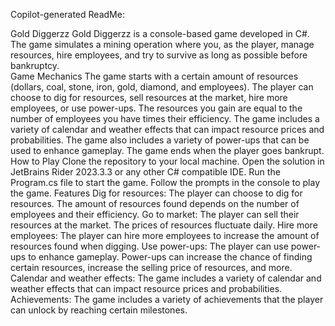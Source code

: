 Copilot-generated ReadMe:

Gold Diggerzz
Gold Diggerzz is a console-based game developed in C#. The game simulates a mining operation where you, as the player, manage resources, hire employees, and try to survive as long as possible before bankruptcy.  
Game Mechanics
The game starts with a certain amount of resources (dollars, coal, stone, iron, gold, diamond, and employees).
The player can choose to dig for resources, sell resources at the market, hire more employees, or use power-ups.
The resources you gain are equal to the number of employees you have times their efficiency.
The game includes a variety of calendar and weather effects that can impact resource prices and probabilities.
The game also includes a variety of power-ups that can be used to enhance gameplay.
The game ends when the player goes bankrupt.
How to Play
Clone the repository to your local machine.
Open the solution in JetBrains Rider 2023.3.3 or any other C# compatible IDE.
Run the Program.cs file to start the game.
Follow the prompts in the console to play the game.
Features
Dig for resources: The player can choose to dig for resources. The amount of resources found depends on the number of employees and their efficiency.
Go to market: The player can sell their resources at the market. The prices of resources fluctuate daily.
Hire more employees: The player can hire more employees to increase the amount of resources found when digging.
Use power-ups: The player can use power-ups to enhance gameplay. Power-ups can increase the chance of finding certain resources, increase the selling price of resources, and more.
Calendar and weather effects: The game includes a variety of calendar and weather effects that can impact resource prices and probabilities.
Achievements: The game includes a variety of achievements that the player can unlock by reaching certain milestones.
